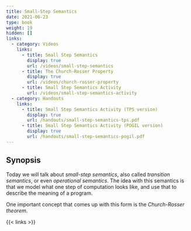 ```yaml
---
title: Small-Step Semantics
date: 2021-06-23
type: book
weight: 19
hidden: []
links:
  - category: Videos
    links:
      - title: Small Step Semantics
        display: true
        url: /videos/small-step-semantics
      - title: The Church-Rosser Property
        display: true
        url: /videos/church-rosser-property
      - title: Small Step Semantics Activity
        url: /videos/small-step-semantics-activity
  - category: Handouts
    links:
      - title: Small Step Semantics Activity (TPS version)
        display: true
        url: /handouts/small-step-semantics-tps.pdf
      - title: Small Step Semantics Activity (POGIL version)
        display: true
        url: /handouts/small-step-semantics-pogil.pdf
---
```


## Synopsis


Today we will talk about *small-step semantics*, also called *transition
semantics*, or even *operational semantics*. The idea with this semantics is
that we model what one step of computation looks like, and use that to describe
the meaning of a program.

One important concept that comes up with this form is the *Church-Rosser theorem*.

{{< links >}}
